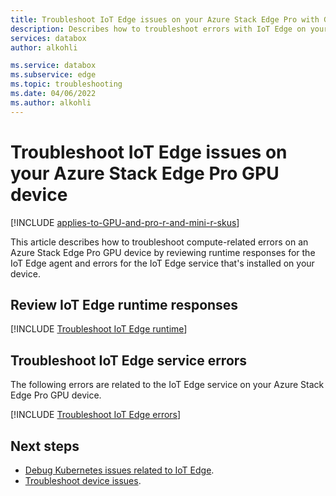 ```yaml
---
title: Troubleshoot IoT Edge issues on your Azure Stack Edge Pro with GPU device| Microsoft Docs
description: Describes how to troubleshoot errors with IoT Edge on your Azure Stack Edge Pro GPU device.
services: databox
author: alkohli

ms.service: databox
ms.subservice: edge
ms.topic: troubleshooting
ms.date: 04/06/2022
ms.author: alkohli
---
```

# Troubleshoot IoT Edge issues on your Azure Stack Edge Pro GPU device 

[!INCLUDE [applies-to-GPU-and-pro-r-and-mini-r-skus](../../includes/azure-stack-edge-applies-to-gpu-pro-r-mini-r-sku.md)]

This article describes how to troubleshoot compute-related errors on an Azure Stack Edge Pro GPU device by reviewing runtime responses for the IoT Edge agent and errors for the IoT Edge service that's installed on your device.

## Review IoT Edge runtime responses

[!INCLUDE [Troubleshoot IoT Edge runtime](../../includes/azure-stack-edge-iot-troubleshoot-compute.md)]

## Troubleshoot IoT Edge service errors

The following errors are related to the IoT Edge service on your Azure Stack Edge Pro GPU device.

[!INCLUDE [Troubleshoot IoT Edge errors](../../includes/azure-stack-edge-iot-troubleshoot-compute-error-detail.md)]


## Next steps

- [Debug Kubernetes issues related to IoT Edge](azure-stack-edge-gpu-connect-powershell-interface.md#debug-kubernetes-issues-related-to-iot-edge).
- [Troubleshoot device issues](azure-stack-edge-gpu-troubleshoot.md).
